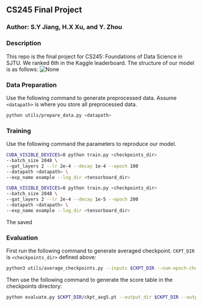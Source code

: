 ## CS245 Final Project

### Author: S.Y Jiang, H.X Xu, and Y. Zhou

### Description
This repo is the final project for CS245: Foundations of Data Science in SJTU. We ranked 6th in the Kaggle leaderboard.
The structure of our model is as follows:
![None]()

### Data Preparation
Use the following command to generate preprocessed data. Assume `<datapath>` is where you store all preprocessed data.
```bash
python utils/prepare_data.py <datapath>
```

### Training
Use the following command the parameters to reproduce our model.
```bash
CUDA_VISIBLE_DEVICES=0 python train.py <checkpoints_dir> 
--batch_size 2048 \
--gat_layers 2 --lr 2e-4 --decay 1e-4 --epoch 100 
--datapath <datapath> \
--exp_name example --log_dir <tensorboard_dir>
```
```bash
CUDA_VISIBLE_DEVICES=0 python train.py <checkpoints_dir> 
--batch_size 2048 \
--gat_layers 2 --lr 2e-4 --decay 1e-5 --epoch 200 
--datapath <datapath> \
--exp_name example --log_dir <tensorboard_dir>
```
The saved 

### Evaluation
First run the following command to generate averaged checkpoint. `CKPT_DIR` is `<checkpoints_dir>` defined above:
```bash
python3 utils/average_checkpoints.py --inputs $CKPT_DIR --num-epoch-checkpoints 5 --output $CKPT_DIR/ckpt_avg5.pt
```

Then use the following command to generate the score table in the checkpoints directory:
```bash
python evaluate.py $CKPT_DIR/ckpt_avg5.pt --output_dir $CKPT_DIR --output_name <output_name>
```
